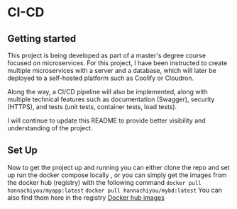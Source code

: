 # CI-CD



## Getting started
This project is being developed as part of a master's degree course focused on microservices. For this project, I have been instructed to create multiple microservices with a server and a database, which will later be deployed to a self-hosted platform such as Coolify or Cloudron.

Along the way, a CI/CD pipeline will also be implemented, along with multiple technical features such as documentation (Swagger), security (HTTPS), and tests (unit tests, container tests, load tests).

I will continue to update this README to provide better visibility and understanding of the project.

## Set Up 
Now to get the project up and running you can either clone the repo and set up run the docker compose locally , or you can simply get the images from the docker hub (registry)
with the following command 
``` docker pull hannachiyou/myapp:latest ``` 
``` docker pull hannachiyou/mybd:latest ``` 
You can also find them here in the registry
[Docker hub images](https://hub.docker.com/repositories/hannachiyou)